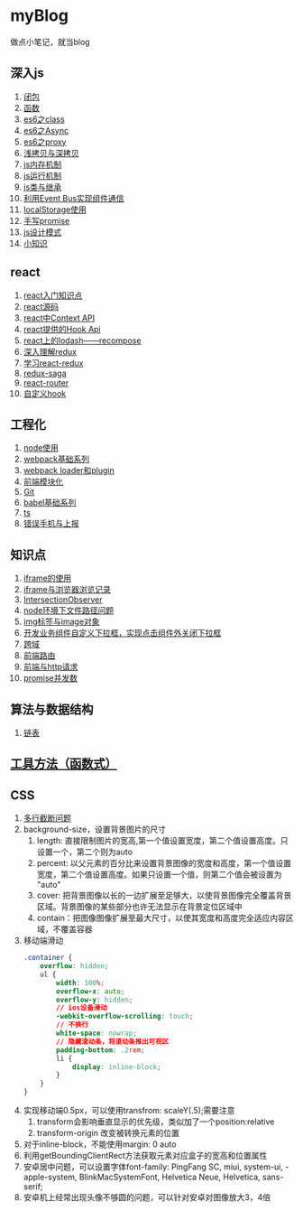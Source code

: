 # myBlog
做点小笔记，就当blog

## 深入js
1. [闭包](./js/bibao)
1. [函数](./js/function)
1. [es6之class](./js/class)
1. [es6之Async](./js/async)
1. [es6之proxy](./js/proxy)
1. [浅拷贝与深拷贝](./js/clone)
1. [js内存机制](./js/memory)
1. [js运行机制](./js/run)
1. [js类与继承](./js/instance)
1. [利用Event Bus实现组件通信](./js/event)
1. [localStorage使用](./js/localStorage)
1. [手写promise](./js/promise)
1. [js设计模式](./js/pattern)
1. [小知识](./js/index)

## react
1. [react入门知识点](./react/react)
1. [react源码](./react/yuanma)
1. [react中Context API](./react/context)
1. [react提供的Hook Api](./react/hook)
1. [react上的lodash——recompose](./react/recompose)
1. [深入理解redux](./react/redux)
1. [学习react-redux](./react/react-redux)
1. [redux-saga](./react/saga)
1. [react-router](./react/router)
1. [自定义hook](./react/hook2)

## 工程化
1. [node使用](./project/node)
1. [webpack基础系列](./project/webpack)
1. [webpack loader和plugin](./project/loader)
1. [前端模块化](./project/module)
1. [Git](./project/git)
1. [babel基础系列](./project/babel)
1. [ts](./project/ts)
1. [错误手机与上报](./project/error)

## 知识点
1. [iframe的使用](./point/iframe)
1. [iframe与浏览器浏览记录](./point/iframe2)
1. [IntersectionObserver](./point/observer)
1. [node环境下文件路径问题](./point/path)
1. [img标签与image对象](./point/image)
1. [开发业务组件自定义下拉框，实现点击组件外关闭下拉框](./point/sloganSelect)
1. [跨域](./point/access)
1. [前端路由](./point/route)
1. [前端与http请求](./point/http)
1. [promise并发数](./point/promise)


## 算法与数据结构
1. [链表](./algorithm/linked_list)

## [工具方法（函数式）](https://leogoo.github.io/utils)

## CSS
1. [多行截断问题](./css/line)
1. background-size，设置背景图片的尺寸
    1. length: 直接限制图片的宽高,第一个值设置宽度，第二个值设置高度。只设置一个，第二个则为auto
    1. percent: 以父元素的百分比来设置背景图像的宽度和高度，第一个值设置宽度，第二个值设置高度。如果只设置一个值，则第二个值会被设置为 "auto"
    1. cover: 把背景图像以长的一边扩展至足够大，以使背景图像完全覆盖背景区域。背景图像的某些部分也许无法显示在背景定位区域中
    1. contain：把图像图像扩展至最大尺寸，以使其宽度和高度完全适应内容区域，不覆盖容器
1. 移动端滑动
    ```css
    .container {
        overflow: hidden;
        ul {
            width: 100%;
            overflow-x: auto;
            overflow-y: hidden;
            // ios设备滑动
            -webkit-overflow-scrolling: touch;
            // 不换行
            white-space: nowrap;
            // 隐藏滚动条，将滚动条推出可视区
            padding-bottom: .2rem;
            li {
                display: inline-block;
            }
        }
    }
    ```
1. 实现移动端0.5px，可以使用transfrom: scaleY(.5);需要注意
    1. transform会影响垂直显示的优先级，类似加了一个position:relative
    2. transform-origin 改变被转换元素的位置
1. 对于inline-block，不能使用margin: 0 auto
1. 利用getBoundingClientRect方法获取元素对应盒子的宽高和位置属性
1. 安卓居中问题，可以设置字体font-family: PingFang SC, miui, system-ui, -apple-system, BlinkMacSystemFont, Helvetica Neue, Helvetica, sans-serif;
1. 安卓机上经常出现头像不够圆的问题，可以针对安卓对图像放大3，4倍